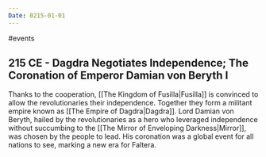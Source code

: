 ```yaml
---
Date: 0215-01-01
---
```

#events
## 215 CE - Dagdra Negotiates Independence; The Coronation of Emperor Damian von Beryth I
Thanks to the cooperation, [[The Kingdom of Fusilla|Fusilla]] is convinced to allow the revolutionaries their independence. Together they form a militant empire known as [[The Empire of Dagdra|Dagdra]]. Lord Damian von Beryth, hailed by the revolutionaries as a hero who leveraged independence without succumbing to the [[The Mirror of Enveloping Darkness|Mirror]], was chosen by the people to lead. His coronation was a global event for all nations to see, marking a new era for Faltera.